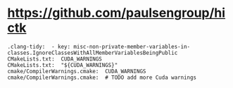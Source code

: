 # https://github.com/paulsengroup/hictk

```console
.clang-tidy:  - key: misc-non-private-member-variables-in-classes.IgnoreClassesWithAllMemberVariablesBeingPublic
CMakeLists.txt:  CUDA_WARNINGS
CMakeLists.txt:  "${CUDA_WARNINGS}"
cmake/CompilerWarnings.cmake:  CUDA_WARNINGS
cmake/CompilerWarnings.cmake:  # TODO add more Cuda warnings

```
